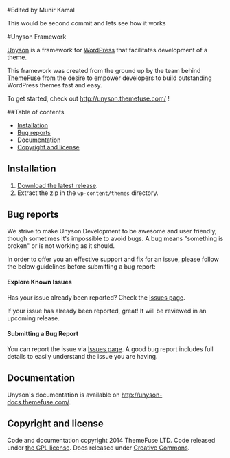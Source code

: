 #Edited by Munir Kamal

This would be second commit and lets see how it works


#Unyson Framework

[Unyson](http://unyson.themefuse.com/) is a framework for [WordPress](http://wordpress.org/) that facilitates development of a theme.

This framework was created from the ground up by the team behind [ThemeFuse](http://themefuse.com/) from the desire to empower developers to build outstanding WordPress themes fast and easy.

To get started, check out http://unyson.themefuse.com/ !

##Table of contents

* [Installation](#installation)
* [Bug reports](#bug-reports)
* [Documentation](#documentation)
* [Copyright and license](#copyright-and-license)

## Installation

1. [Download the latest release](https://github.com/ThemeFuse/Unyson/releases/latest).
2. Extract the zip in the `wp-content/themes` directory.

## Bug reports

We strive to make Unyson Development  to be awesome and user friendly, though sometimes it's impossible to avoid bugs.
A bug means "something is broken" or is not working as it should.

In order to offer you an effective support and fix for an issue, please follow the below guidelines before submitting a bug report:

#### Explore Known Issues

Has your issue already been reported? Check the [Issues page](https://github.com/ThemeFuse/Unyson/issues).

If your issue has already been reported, great! It will be reviewed in an upcoming release.

#### Submitting a Bug Report

You can report the issue via [Issues page](https://github.com/ThemeFuse/Unyson/issues).
A good bug report includes full details to easily understand the issue you are having.

## Documentation

Unyson's documentation is available on http://unyson-docs.themefuse.com/.

## Copyright and license

Code and documentation copyright 2014 ThemeFuse LTD. Code released under [the GPL license](https://github.com/ThemeFuse/Unyson/blob/master/LICENSE). Docs released under [Creative Commons](https://github.com/ThemeFuse/Unyson-Documentation/blob/master/LICENSE).

